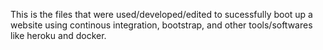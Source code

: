 This is the files that were used/developed/edited to sucessfully boot up a website using continous integration, bootstrap, and other tools/softwares 
like heroku and docker.


